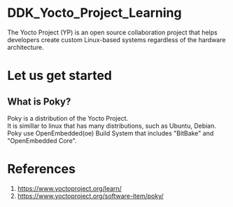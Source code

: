 # DDK_Yocto_Project_Learning
The Yocto Project (YP) is an open source collaboration project that helps developers create custom Linux-based systems regardless of the hardware architecture.

# Let us get started

## What is Poky?
Poky is a distribution of the Yocto Project.</br>
It is simillar to linux that has many distributions, such as Ubuntu, Debian. </br>
Poky use OpenEmbedded(oe) Build System that includes "BitBake" and "OpenEmbedded Core". </br>

# References
1. https://www.yoctoproject.org/learn/
2. https://www.yoctoproject.org/software-item/poky/

